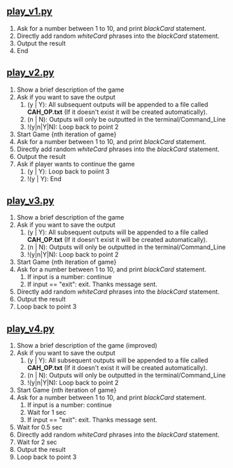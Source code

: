 ## [play_v1.py](play_v1.py)   
1. Ask for a number between 1 to 10, and print *blackCard* statement.   
2. Directly add random *whiteCard* phrases into the *blackCard* statement.  
3. Output the result  
4. End  

## [play_v2.py](play_v2.py)
1. Show a brief description of the game  
2. Ask if you want to save the output  
    1. (y | Y): All subsequent outputs will be appended to a file called **CAH_OP.txt** (If it doesn't exist it will be created automatically).  
    2. (n | N): Outputs will only be outputted in the terminal/Command_Line     
    3. !(y|n|Y|N): Loop back to point 2
3.  Start Game {nth iteration of game}
4.  Ask for a number between 1 to 10, and print *blackCard* statement.  
5.  Directly add random *whiteCard* phrases into the *blackCard* statement.  
6.  Output the result
7.  Ask if player wants to continue the game
    1. (y | Y): Loop back to poiint 3
    2. !(y | Y): End  

## [play_v3.py](play_v3.py)
1. Show a brief description of the game  
2. Ask if you want to save the output  
    1. (y | Y): All subsequent outputs will be appended to a file called **CAH_OP.txt** (If it doesn't exist it will be created automatically).  
    2. (n | N): Outputs will only be outputted in the terminal/Command_Line     
    3. !(y|n|Y|N): Loop back to point 2
3.  Start Game {nth iteration of game}
4.  Ask for a number between 1 to 10, and print *blackCard* statement.  
    1. If input is a number: continue
    2. If input == "exit": exit. Thanks message sent. 
6.  Directly add random *whiteCard* phrases into the *blackCard* statement.  
7.  Output the result
8.  Loop back to point 3

## [play_v4.py](play_v4.py)  
1. Show a brief description of the game (improved)  
2. Ask if you want to save the output  
    1. (y | Y): All subsequent outputs will be appended to a file called **CAH_OP.txt** (If it doesn't exist it will be created automatically).  
    2. (n | N): Outputs will only be outputted in the terminal/Command_Line     
    3. !(y|n|Y|N): Loop back to point 2
3.  Start Game {nth iteration of game}
4.  Ask for a number between 1 to 10, and print *blackCard* statement.  
    1. If input is a number: continue
    2. Wait for 1 sec  
    3. If input == "exit": exit. Thanks message sent. 
6.  Wait for 0.5 sec  
7.  Directly add random *whiteCard* phrases into the *blackCard* statement.  
8.  Wait for 2 sec  
9.  Output the result
10.  Loop back to point 3
